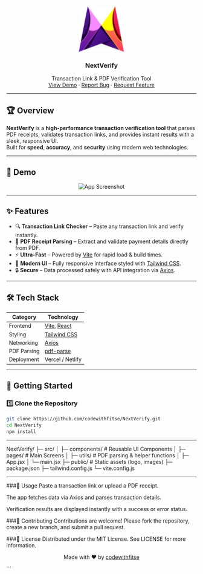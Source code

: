 <!-- PROJECT LOGO -->
<br />
<p align="center">
  <a href="https://github.com/codewithfitse/NextVerify">
    <img src="public/logo.png" alt="Logo" width="120" height="120">
  </a>

  <h3 align="center">NextVerify</h3>

  <p align="center">
    Transaction Link & PDF Verification Tool  
    <br />
    <a href="#demo">View Demo</a>
    ·
    <a href="https://github.com/codewithfitse/NextVerify/issues">Report Bug</a>
    ·
    <a href="https://github.com/codewithfitse/NextVerify/issues">Request Feature</a>
  </p>
</p>

---

## 🏆 Overview

**NextVerify** is a **high-performance transaction verification tool** that parses PDF receipts, validates transaction links, and provides instant results with a sleek, responsive UI.  
Built for **speed**, **accuracy**, and **security** using modern web technologies.

---

## 📸 Demo

<p align="center">
  <img src="public/screenshot.png" alt="App Screenshot" width="800">
</p>

---

## ✨ Features

- 🔍 **Transaction Link Checker** – Paste any transaction link and verify instantly.
- 📄 **PDF Receipt Parsing** – Extract and validate payment details directly from PDF.
- ⚡ **Ultra-Fast** – Powered by [Vite](https://vitejs.dev/) for rapid load & build times.
- 🎨 **Modern UI** – Fully responsive interface styled with [Tailwind CSS](https://tailwindcss.com/).
- 🔒 **Secure** – Data processed safely with API integration via [Axios](https://axios-http.com/).

---

## 🛠 Tech Stack

| Category     | Technology |
|--------------|------------|
| Frontend     | [Vite](https://vitejs.dev/), [React](https://react.dev/) |
| Styling      | [Tailwind CSS](https://tailwindcss.com/) |
| Networking   | [Axios](https://axios-http.com/) |
| PDF Parsing  | [pdf-parse](https://www.npmjs.com/package/pdf-parse) |
| Deployment   | Vercel / Netlify |

---

## 🚀 Getting Started

### 1️⃣ Clone the Repository
```bash
git clone https://github.com/codewithfitse/NextVerify.git
cd NextVerify
npm install
```
---

NextVerify/
 ├─ src/
 │   ├─ components/    # Reusable UI Components
 │   ├─ pages/         # Main Screens
 │   ├─ utils/         # PDF parsing & helper functions
 │   ├─ App.jsx
 │   └─ main.jsx
 ├─ public/            # Static assets (logo, images)
 ├─ package.json
 ├─ tailwind.config.js
 └─ vite.config.js
 
---

###📜 Usage
Paste a transaction link or upload a PDF receipt.

The app fetches data via Axios and parses transaction details.

Verification results are displayed instantly with a success or error status.

###🤝 Contributing
Contributions are welcome!
Please fork the repository, create a new branch, and submit a pull request.

###📄 License
Distributed under the MIT License.
See LICENSE for more information.

<p align="center"> Made with ❤️ by <a href="https://github.com/codewithfitse">codewithfitse</a> </p> ```

